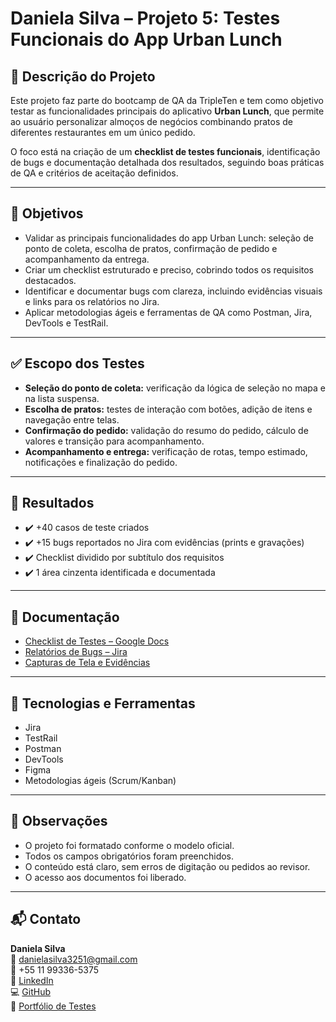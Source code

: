 # Daniela Silva – Projeto 5: Testes Funcionais do App Urban Lunch

## 🧾 Descrição do Projeto

Este projeto faz parte do bootcamp de QA da TripleTen e tem como objetivo testar as funcionalidades principais do aplicativo **Urban Lunch**, que permite ao usuário personalizar almoços de negócios combinando pratos de diferentes restaurantes em um único pedido.

O foco está na criação de um **checklist de testes funcionais**, identificação de bugs e documentação detalhada dos resultados, seguindo boas práticas de QA e critérios de aceitação definidos.

---

## 🎯 Objetivos

- Validar as principais funcionalidades do app Urban Lunch: seleção de ponto de coleta, escolha de pratos, confirmação de pedido e acompanhamento da entrega.
- Criar um checklist estruturado e preciso, cobrindo todos os requisitos destacados.
- Identificar e documentar bugs com clareza, incluindo evidências visuais e links para os relatórios no Jira.
- Aplicar metodologias ágeis e ferramentas de QA como Postman, Jira, DevTools e TestRail.

---

## ✅ Escopo dos Testes

- **Seleção do ponto de coleta:** verificação da lógica de seleção no mapa e na lista suspensa.
- **Escolha de pratos:** testes de interação com botões, adição de itens e navegação entre telas.
- **Confirmação do pedido:** validação do resumo do pedido, cálculo de valores e transição para acompanhamento.
- **Acompanhamento e entrega:** verificação de rotas, tempo estimado, notificações e finalização do pedido.

---

## 🐞 Resultados

- ✔️ +40 casos de teste criados
- ✔️ +15 bugs reportados no Jira com evidências (prints e gravações)
- ✔️ Checklist dividido por subtítulo dos requisitos
- ✔️ 1 área cinzenta identificada e documentada

---

## 📎 Documentação

- [Checklist de Testes – Google Docs](link-do-documento)
- [Relatórios de Bugs – Jira](link-dos-relatórios)
- [Capturas de Tela e Evidências](link-do-drive-ou-pasta)

---

## 🚀 Tecnologias e Ferramentas

- Jira  
- TestRail  
- Postman  
- DevTools  
- Figma  
- Metodologias ágeis (Scrum/Kanban)

---

## 📌 Observações

- O projeto foi formatado conforme o modelo oficial.
- Todos os campos obrigatórios foram preenchidos.
- O conteúdo está claro, sem erros de digitação ou pedidos ao revisor.
- O acesso aos documentos foi liberado.

---

## 📬 Contato

**Daniela Silva**  
📧 danielasilva3251@gmail.com  
📱 +55 11 99336-5375  
🔗 [LinkedIn](https://www.linkedin.com/in/daniela-silva-b1a544275)  
💻 [GitHub](https://github.com/danielasilva3251)  
📂 [Portfólio de Testes](https://drive.google.com/your-portfolio-link)

